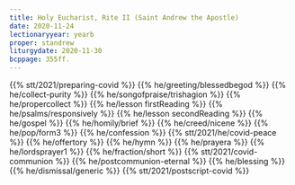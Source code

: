 ```yaml
---
title: Holy Eucharist, Rite II (Saint Andrew the Apostle)
date: 2020-11-24
lectionaryyear: yearb
proper: standrew
liturgydate: 2020-11-30
bcppage: 355ff.
---
```

{{% stt/2021/preparing-covid %}}
{{% he/greeting/blessedbegod %}}
{{% he/collect-purity %}}
{{% he/songofpraise/trishagion %}}
{{% he/propercollect %}}
{{% he/lesson firstReading %}}
{{% he/psalms/responsively %}}
{{% he/lesson secondReading %}}
{{% he/gospel %}}
{{% he/homily/brief %}}
{{% he/creed/nicene %}}
{{% he/pop/form3 %}}
{{% he/confession %}}
{{% stt/2021/he/covid-peace %}}
{{% he/offertory %}}
{{% he/hymn %}}
{{% he/prayera %}}
{{% he/lordsprayer1 %}}
{{% he/fraction/short %}}
{{% stt/2021/covid-communion %}}
{{% he/postcommunion-eternal %}}
{{% he/blessing %}}
{{% he/dismissal/generic %}}
{{% stt/2021/postscript-covid %}}

